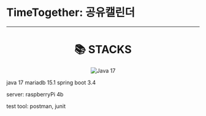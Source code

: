 # TimeTogether: 공유캘린더

<hr />
<div align=center><h1>📚 STACKS</h1></div>
<div align=center> 
  <img src="https://img.shields.io/badge/Java-17-orange" alt="Java 17" />
  
  
</div>


java 17
mariadb 15.1
spring boot 3.4

server: raspberryPi 4b

test tool: postman, junit
